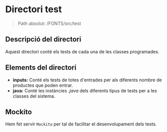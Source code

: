 # Directori test

> Path absolut: /FONTS/src/test

## Descripció del directori

Aquest directori conté els tests de cada una de les classes programades.

## Elements del directori

- **inputs:**
Conté els tests de totes d'entrades per als diferents nombre de productes que poden entrar.
- **java:**
Conté les instàncies *.java* dels diferents tipus de tests per a les classes del sistema.

## Mockito

Hem fet servir `Mockito` per tal de facilitar el desenvolupament dels tests.